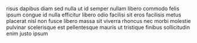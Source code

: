 risus dapibus diam sed nulla ut id semper nullam libero commodo felis ipsum
congue id nulla efficitur libero odio facilisi sit eros facilisis metus
placerat nisl non fusce libero massa sit viverra rhoncus nec morbi molestie
pulvinar scelerisque est pellentesque mauris ut tristique finibus sollicitudin
enim justo ipsum